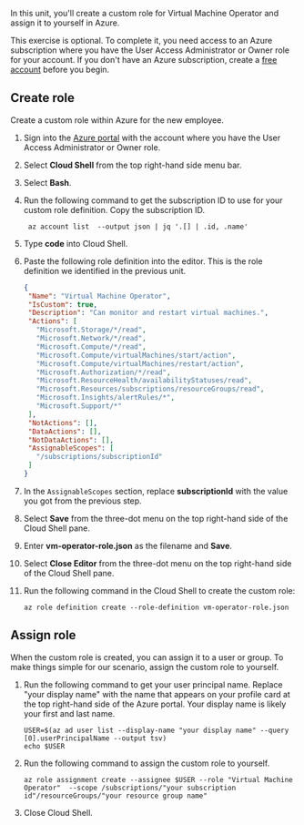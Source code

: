 In this unit, you'll create a custom role for Virtual Machine Operator and assign it to yourself in Azure.

This exercise is optional. To complete it, you need access to an Azure subscription where you have the User Access Administrator or Owner role for your account. If you don't have an Azure subscription, create a [free account](https://azure.microsoft.com/free/?azure-portal=true) before you begin.

## Create role

Create a custom role within Azure for the new employee.

1. Sign into the [Azure portal](https://portal.azure.com?azure-portal=true) with the account where you have the User Access Administrator or Owner role.
1. Select **Cloud Shell** from the top right-hand side menu bar.
1. Select **Bash**.
1. Run the following command to get the subscription ID to use for your custom role definition. Copy the subscription ID.

   ```azurecli
    az account list  --output json | jq '.[] | .id, .name'
   ```
1. Type **code** into Cloud Shell.
1. Paste the following role definition  into the editor. This is the role definition we identified in the previous unit.

    ```JSON
   {
     "Name": "Virtual Machine Operator",
     "IsCustom": true,
     "Description": "Can monitor and restart virtual machines.",
     "Actions": [
       "Microsoft.Storage/*/read",
       "Microsoft.Network/*/read",
       "Microsoft.Compute/*/read",
       "Microsoft.Compute/virtualMachines/start/action",
       "Microsoft.Compute/virtualMachines/restart/action",
       "Microsoft.Authorization/*/read",
       "Microsoft.ResourceHealth/availabilityStatuses/read",
       "Microsoft.Resources/subscriptions/resourceGroups/read",
       "Microsoft.Insights/alertRules/*",
       "Microsoft.Support/*"
     ], 
     "NotActions": [],
     "DataActions": [],
     "NotDataActions": [],
     "AssignableScopes": [
       "/subscriptions/subscriptionId"
     ]
   }
    ```

1. In the `AssignableScopes` section, replace **subscriptionId** with the value you got from the previous step.
1. Select **Save** from the three-dot menu on the top right-hand side of the Cloud Shell pane.
1. Enter **vm-operator-role.json** as the filename and **Save**.
1. Select **Close Editor** from the three-dot menu on the top right-hand side of the Cloud Shell pane.
1. Run the following command in the Cloud Shell to create the custom role:

   ```azurecli
   az role definition create --role-definition vm-operator-role.json
   ```

## Assign role

When the custom role is created, you can assign it to a user or group. To make things simple for our scenario, assign the custom role to yourself.

1. Run the following command to get your user principal name. Replace "your display name" with the name that appears on your profile card at the top right-hand side of the Azure portal. Your display name is likely your first and last name.

    ```azurecli
    USER=$(az ad user list --display-name "your display name" --query [0].userPrincipalName --output tsv)
    echo $USER
    ```

1. Run the following command to assign the custom role to yourself.

    ```azurecli
    az role assignment create --assignee $USER --role "Virtual Machine Operator"  --scope /subscriptions/"your subscription id"/resourceGroups/"your resource group name"
    ```
1. Close Cloud Shell.

